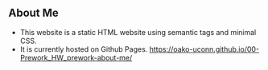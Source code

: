 ## About Me 

* This website is a static HTML website using semantic tags and minimal CSS. 
* It is currently hosted on Github Pages.
https://oako-uconn.github.io/00-Prework_HW_prework-about-me/
